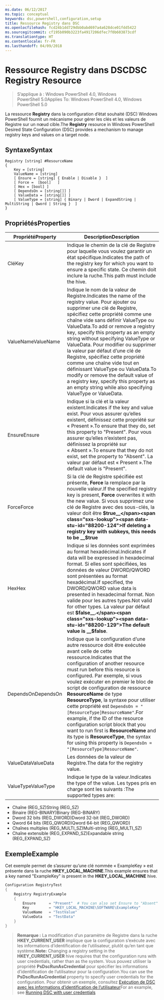 ```yaml
---
ms.date: 06/12/2017
ms.topic: conceptual
keywords: dsc,powershell,configuration,setup
title: Ressource Registry dans DSC
ms.openlocfilehash: fcd24b1dd729dbb0abd697a4a628dce01fdd5422
ms.sourcegitcommit: cf195b090b3223fa4917206dfec7f0b603873cdf
ms.translationtype: HT
ms.contentlocale: fr-FR
ms.lasthandoff: 04/09/2018
---
```

# <a name="dsc-registry-resource"></a><span data-ttu-id="88200-103">Ressource Registry dans DSC</span><span class="sxs-lookup"><span data-stu-id="88200-103">DSC Registry Resource</span></span>

> <span data-ttu-id="88200-104">S’applique à : Windows PowerShell 4.0, Windows PowerShell 5.0</span><span class="sxs-lookup"><span data-stu-id="88200-104">Applies To: Windows PowerShell 4.0, Windows PowerShell 5.0</span></span>

<span data-ttu-id="88200-105">La ressource **Registry** dans la configuration d’état souhaité (DSC) Windows PowerShell fournit un mécanisme pour gérer les clés et les valeurs de Registre sur un nœud cible.</span><span class="sxs-lookup"><span data-stu-id="88200-105">The **Registry** resource in Windows PowerShell Desired State Configuration (DSC) provides a mechanism to manage registry keys and values on a target node.</span></span>

## <a name="syntax"></a><span data-ttu-id="88200-106">Syntaxe</span><span class="sxs-lookup"><span data-stu-id="88200-106">Syntax</span></span>

```
Registry [string] #ResourceName
{
    Key = [string]
    ValueName = [string]
    [ Ensure = [string] { Enable | Disable }  ]
    [ Force =  [bool]   ]
    [ Hex = [bool] ]
    [ DependsOn = [string[]] ]
    [ ValueData = [string[]] ]
    [ ValueType = [string] { Binary | Dword | ExpandString | MultiString | Qword | String }  ]
}
```

## <a name="properties"></a><span data-ttu-id="88200-107">Propriétés</span><span class="sxs-lookup"><span data-stu-id="88200-107">Properties</span></span>
|  <span data-ttu-id="88200-108">Propriété</span><span class="sxs-lookup"><span data-stu-id="88200-108">Property</span></span>  |  <span data-ttu-id="88200-109">Description</span><span class="sxs-lookup"><span data-stu-id="88200-109">Description</span></span>   |
|---|---|
| <span data-ttu-id="88200-110">Clé</span><span class="sxs-lookup"><span data-stu-id="88200-110">Key</span></span>| <span data-ttu-id="88200-111">Indique le chemin de la clé de Registre pour laquelle vous voulez garantir un état spécifique.</span><span class="sxs-lookup"><span data-stu-id="88200-111">Indicates the path of the registry key for which you want to ensure a specific state.</span></span> <span data-ttu-id="88200-112">Ce chemin doit inclure la ruche.</span><span class="sxs-lookup"><span data-stu-id="88200-112">This path must include the hive.</span></span>|
| <span data-ttu-id="88200-113">ValueName</span><span class="sxs-lookup"><span data-stu-id="88200-113">ValueName</span></span>| <span data-ttu-id="88200-114">Indique le nom de la valeur de Registre.</span><span class="sxs-lookup"><span data-stu-id="88200-114">Indicates the name of the registry value.</span></span> <span data-ttu-id="88200-115">Pour ajouter ou supprimer une clé de Registre, spécifiez cette propriété comme une chaîne vide sans définir ValueType ou ValueData.</span><span class="sxs-lookup"><span data-stu-id="88200-115">To add or remove a registry key, specify this property as an empty string without specifying ValueType or ValueData.</span></span> <span data-ttu-id="88200-116">Pour modifier ou supprimer la valeur par défaut d’une clé de Registre, spécifiez cette propriété comme une chaîne vide tout en définissant ValueType ou ValueData.</span><span class="sxs-lookup"><span data-stu-id="88200-116">To modify or remove the default value of a registry key, specify this property as an empty string while also specifying ValueType or ValueData.</span></span>|
| <span data-ttu-id="88200-117">Ensure</span><span class="sxs-lookup"><span data-stu-id="88200-117">Ensure</span></span>| <span data-ttu-id="88200-118">Indique si la clé et la valeur existent.</span><span class="sxs-lookup"><span data-stu-id="88200-118">Indicates if the key and value exist.</span></span> <span data-ttu-id="88200-119">Pour vous assurer qu’elles existent, définissez cette propriété sur « Present ».</span><span class="sxs-lookup"><span data-stu-id="88200-119">To ensure that they do, set this property to "Present".</span></span> <span data-ttu-id="88200-120">Pour vous assurer qu’elles n’existent pas, définissez la propriété sur « Absent ».</span><span class="sxs-lookup"><span data-stu-id="88200-120">To ensure that they do not exist, set the property to "Absent".</span></span> <span data-ttu-id="88200-121">La valeur par défaut est « Present ».</span><span class="sxs-lookup"><span data-stu-id="88200-121">The default value is "Present".</span></span>|
| <span data-ttu-id="88200-122">Force</span><span class="sxs-lookup"><span data-stu-id="88200-122">Force</span></span>| <span data-ttu-id="88200-123">Si la clé de Registre spécifiée est présente, __Force__ la remplace par la nouvelle valeur.</span><span class="sxs-lookup"><span data-stu-id="88200-123">If the specified registry key is present, __Force__ overwrites it with the new value.</span></span> <span data-ttu-id="88200-124">Si vous supprimez une clé de Registre avec des sous-clés, la valeur doit être __$true__</span><span class="sxs-lookup"><span data-stu-id="88200-124">If deleting a registry key with subkeys, this needs to be __$true__</span></span>|
| <span data-ttu-id="88200-125">Hex</span><span class="sxs-lookup"><span data-stu-id="88200-125">Hex</span></span>| <span data-ttu-id="88200-126">Indique si les données sont exprimées au format hexadécimal.</span><span class="sxs-lookup"><span data-stu-id="88200-126">Indicates if data will be expressed in hexadecimal format.</span></span> <span data-ttu-id="88200-127">Si elles sont spécifiées, les données de valeur DWORD/QWORD sont présentées au format hexadécimal.</span><span class="sxs-lookup"><span data-stu-id="88200-127">If specified, the DWORD/QWORD value data is presented in hexadecimal format.</span></span> <span data-ttu-id="88200-128">Non valide pour les autres types.</span><span class="sxs-lookup"><span data-stu-id="88200-128">Not valid for other types.</span></span> <span data-ttu-id="88200-129">La valeur par défaut est __$false__.</span><span class="sxs-lookup"><span data-stu-id="88200-129">The default value is __$false__.</span></span>|
| <span data-ttu-id="88200-130">DependsOn</span><span class="sxs-lookup"><span data-stu-id="88200-130">DependsOn</span></span>| <span data-ttu-id="88200-131">Indique que la configuration d’une autre ressource doit être exécutée avant celle de cette ressource.</span><span class="sxs-lookup"><span data-stu-id="88200-131">Indicates that the configuration of another resource must run before this resource is configured.</span></span> <span data-ttu-id="88200-132">Par exemple, si vous voulez exécuter en premier le bloc de script de configuration de ressource __ResourceName__ de type __ResourceType__, la syntaxe pour utiliser cette propriété est `DependsOn = "[ResourceType]ResourceName"`.</span><span class="sxs-lookup"><span data-stu-id="88200-132">For example, if the ID of the resource configuration script block that you want to run first is __ResourceName__ and its type is __ResourceType__, the syntax for using this property is `DependsOn = "[ResourceType]ResourceName"`.</span></span>|
| <span data-ttu-id="88200-133">ValueData</span><span class="sxs-lookup"><span data-stu-id="88200-133">ValueData</span></span>| <span data-ttu-id="88200-134">Les données de la valeur de Registre.</span><span class="sxs-lookup"><span data-stu-id="88200-134">The data for the registry value.</span></span>|
| <span data-ttu-id="88200-135">ValueType</span><span class="sxs-lookup"><span data-stu-id="88200-135">ValueType</span></span>| <span data-ttu-id="88200-136">Indique le type de la valeur.</span><span class="sxs-lookup"><span data-stu-id="88200-136">Indicates the type of the value.</span></span> <span data-ttu-id="88200-137">Les types pris en charge sont les suivants :</span><span class="sxs-lookup"><span data-stu-id="88200-137">The supported types are:</span></span>
<ul><li><span data-ttu-id="88200-138">Chaîne (REG_SZ)</span><span class="sxs-lookup"><span data-stu-id="88200-138">String (REG_SZ)</span></span></li>


<li><span data-ttu-id="88200-139">Binaire (REG-BINARY)</span><span class="sxs-lookup"><span data-stu-id="88200-139">Binary (REG-BINARY)</span></span></li>


<li><span data-ttu-id="88200-140">Dword 32 bits (REG_DWORD)</span><span class="sxs-lookup"><span data-stu-id="88200-140">Dword 32-bit (REG_DWORD)</span></span></li>


<li><span data-ttu-id="88200-141">Qword 64 bits (REG_QWORD)</span><span class="sxs-lookup"><span data-stu-id="88200-141">Qword 64-bit (REG_QWORD)</span></span></li>


<li><span data-ttu-id="88200-142">Chaînes multiples (REG_MULTI_SZ)</span><span class="sxs-lookup"><span data-stu-id="88200-142">Multi-string (REG_MULTI_SZ)</span></span></li>


<li><span data-ttu-id="88200-143">Chaîne extensible (REG_EXPAND_SZ)</span><span class="sxs-lookup"><span data-stu-id="88200-143">Expandable string (REG_EXPAND_SZ)</span></span></li></ul>

## <a name="example"></a><span data-ttu-id="88200-144">Exemple</span><span class="sxs-lookup"><span data-stu-id="88200-144">Example</span></span>
<span data-ttu-id="88200-145">Cet exemple permet de s’assurer qu’une clé nommée « ExampleKey » est présente dans la ruche **HKEY\_LOCAL\_MACHINE**.</span><span class="sxs-lookup"><span data-stu-id="88200-145">This example ensures that a key named "ExampleKey" is present in the **HKEY\_LOCAL\_MACHINE** hive.</span></span>
```powershell
Configuration RegistryTest
{
    Registry RegistryExample
    {
        Ensure      = "Present"  # You can also set Ensure to "Absent"
        Key         = "HKEY_LOCAL_MACHINE\SOFTWARE\ExampleKey"
        ValueName   = "TestValue"
        ValueData   = "TestData"
    }
}
```

><span data-ttu-id="88200-146">**Remarque :** La modification d’un paramètre de Registre dans la ruche **HKEY\_CURRENT\_USER** implique que la configuration s’exécute avec les informations d’identification de l’utilisateur, plutôt qu’en tant que système.</span><span class="sxs-lookup"><span data-stu-id="88200-146">**Note:** Changing a registry setting in the **HKEY\_CURRENT\_USER** hive requires that the configuration runs with user credentials, rather than as the system.</span></span>
><span data-ttu-id="88200-147">Vous pouvez utiliser la propriété **PsDscRunAsCredential** pour spécifier les informations d’identification de l’utilisateur pour la configuration.</span><span class="sxs-lookup"><span data-stu-id="88200-147">You can use the **PsDscRunAsCredential** property to specify user credentials for the configuration.</span></span> <span data-ttu-id="88200-148">Pour obtenir un exemple, consultez [Exécution de DSC avec les informations d’identification de l’utilisateur](runAsUser.md)</span><span class="sxs-lookup"><span data-stu-id="88200-148">For an example, see [Running DSC with user credentials](runAsUser.md)</span></span>